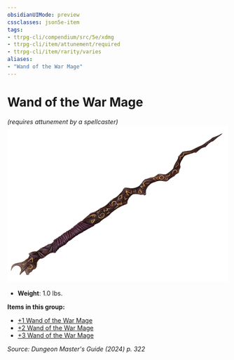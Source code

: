 ```yaml
---
obsidianUIMode: preview
cssclasses: json5e-item
tags:
- ttrpg-cli/compendium/src/5e/xdmg
- ttrpg-cli/item/attunement/required
- ttrpg-cli/item/rarity/varies
aliases: 
- "Wand of the War Mage"
---
```

# Wand of the War Mage
*(requires attunement by a spellcaster)*  
![](3-Mechanics/CLI/items/img/wand-of-the-war-mage.webp#right)

- **Weight**: 1.0 lbs.

**Items in this group:**

- [+1 Wand of the War Mage](3-Mechanics/CLI/items/1-wand-of-the-war-mage-xdmg.md)
- [+2 Wand of the War Mage](3-Mechanics/CLI/items/2-wand-of-the-war-mage-xdmg.md)
- [+3 Wand of the War Mage](3-Mechanics/CLI/items/3-wand-of-the-war-mage-xdmg.md)

*Source: Dungeon Master's Guide (2024) p. 322*
